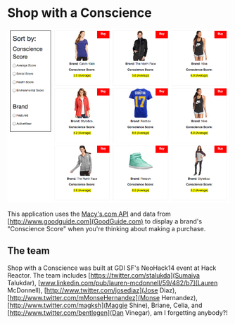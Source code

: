Shop with a Conscience
====================
![Shop with a Conscience](https://github.com/magshi/shop-with-conscience/blob/master/img/swc-screenshot.png)

This application uses the [Macy's.com API](http://developer.macys.com) and data from [http://www.goodguide.com](GoodGuide.com) to display a brand's "Conscience Score" when you're thinking about making a purchase.

The team
--------------------
Shop with a Conscience was built at GDI SF's NeoHack14 event at Hack Reactor. The team includes [https://twitter.com/stalukda](Sumaiya Talukdar), [www.linkedin.com/pub/lauren-mcdonnell/59/482/b7](Lauren McDonnell), [http://www.twitter.com/josediaz](Jose Diaz), [http://www.twitter.com/mMonseHernandez](Monse Hernandez), [http://www.twitter.com/magksh](Maggie Shine), Briane, Celia, and [http://www.twitter.com/bentlegen](Dan Vinegar), am I forgetting anybody?!
